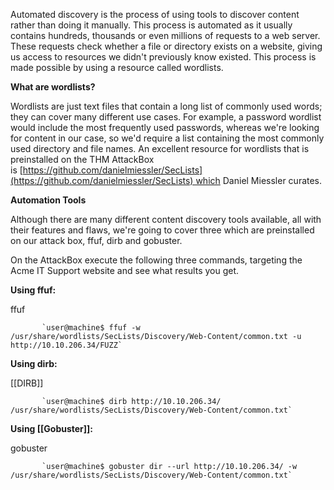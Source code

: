 Automated discovery is the process of using tools to discover content rather than doing it manually. This process is automated as it usually contains hundreds, thousands or even millions of requests to a web server. These requests check whether a file or directory exists on a website, giving us access to resources we didn't previously know existed. This process is made possible by using a resource called wordlists.

  

**What are wordlists?**

Wordlists are just text files that contain a long list of commonly used words; they can cover many different use cases. For example, a password wordlist would include the most frequently used passwords, whereas we're looking for content in our case, so we'd require a list containing the most commonly used directory and file names. An excellent resource for wordlists that is preinstalled on the THM AttackBox is [https://github.com/danielmiessler/SecLists](https://github.com/danielmiessler/SecLists) which Daniel Miessler curates.

  

**Automation Tools**

Although there are many different content discovery tools available, all with their features and flaws, we're going to cover three which are preinstalled on our attack box, ffuf, dirb and gobuster.

  

On the AttackBox execute the following three commands, targeting the Acme IT Support website and see what results you get.

  

**Using ffuf:**

ffuf

           `user@machine$ ffuf -w /usr/share/wordlists/SecLists/Discovery/Web-Content/common.txt -u http://10.10.206.34/FUZZ`
        

**Using dirb:**

[[DIRB]]

           `user@machine$ dirb http://10.10.206.34/ /usr/share/wordlists/SecLists/Discovery/Web-Content/common.txt`
        

**Using [[Gobuster]]:**

gobuster

           `user@machine$ gobuster dir --url http://10.10.206.34/ -w /usr/share/wordlists/SecLists/Discovery/Web-Content/common.txt`